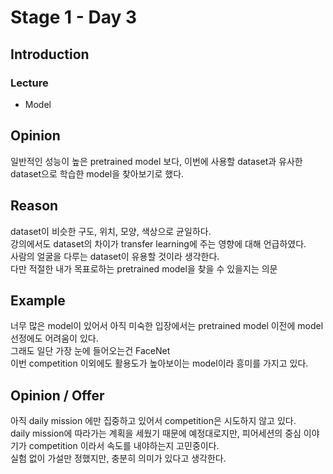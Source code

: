# Stage 1 - Day 3

## Introduction

### Lecture

- Model

## Opinion

일반적인 성능이 높은 pretrained model 보다, 이번에 사용할 dataset과 유사한 dataset으로 학습한 model을 찾아보기로 했다.

## Reason

dataset이 비슷한 구도, 위치, 모양, 색상으로 균일하다.  
강의에서도 dataset의 차이가 transfer learning에 주는 영향에 대해 언급하였다.  
사람의 얼굴을 다루는 dataset이 유용할 것이라 생각한다.  
다만 적절한 내가 목표로하는 pretrained model을 찾을 수 있을지는 의문

## Example

너무 많은 model이 있어서 아직 미숙한 입장에서는 pretrained model 이전에 model 선정에도 어려움이 있다.  
그래도 일단 가장 눈에 들어오는건 FaceNet  
이번 competition 이외에도 활용도가 높아보이는 model이라 흥미를 가지고 있다.

## Opinion / Offer

아직 daily mission 에만 집중하고 있어서 competition은 시도하지 않고 있다.  
daily mission에 따라가는 계획을 세웠기 때문에 예정대로지만, 피어세션의 중심 이야기가 competition 이라서 속도를 내야하는지 고민중이다.  
실험 없이 가설만 정했지만, 충분히 의미가 있다고 생각한다.
